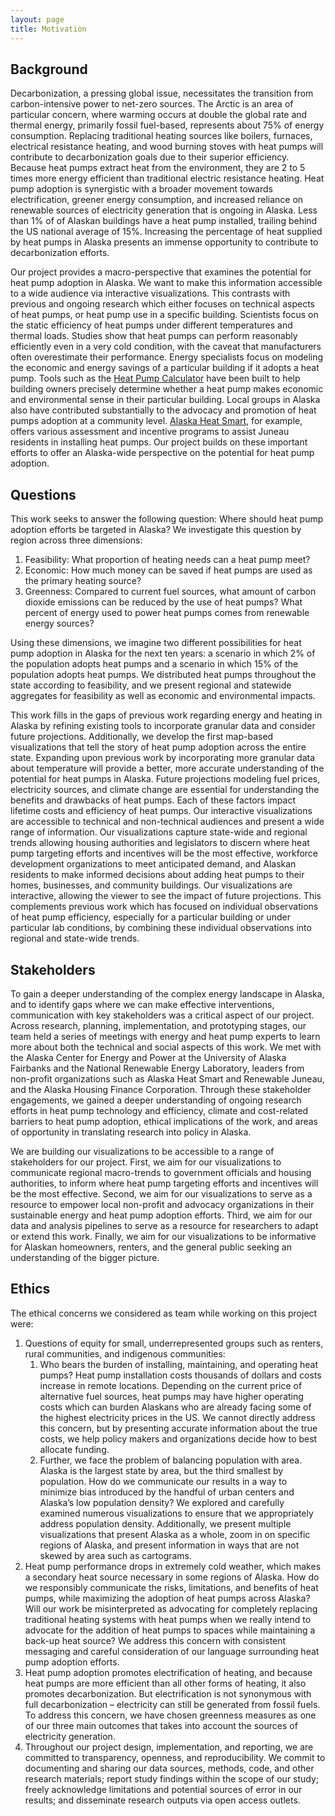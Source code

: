```yaml
---
layout: page
title: Motivation
---
```


## Background
Decarbonization, a pressing global issue, necessitates the transition from carbon-intensive power to net-zero sources. The Arctic is an area of particular concern, where warming occurs at double the global rate and thermal energy, primarily fossil fuel-based, represents about 75% of energy consumption. Replacing traditional heating sources like boilers, furnaces, electrical resistance heating, and wood burning stoves with heat pumps will contribute to decarbonization goals due to their superior efficiency. Because heat pumps extract heat from the environment, they are 2 to 5 times more energy efficient than traditional electric resistance heating. Heat pump adoption is synergistic with a broader movement towards electrification, greener energy consumption, and increased reliance on renewable sources of electricity generation that is ongoing in Alaska. Less than 1% of of Alaskan buildings have a heat pump installed, trailing behind the US national average of 15%. Increasing the percentage of heat supplied by heat pumps in Alaska presents an immense opportunity to contribute to decarbonization efforts.

Our project provides a macro-perspective that examines the potential for heat pump adoption in Alaska. We want to make this information accessible to a wide audience via interactive visualizations. This contrasts with previous and ongoing research which either focuses on technical aspects of heat pumps, or heat pump use in a specific building. Scientists focus on the static efficiency of heat pumps under different temperatures and thermal loads. Studies show that heat pumps can perform reasonably efficiently even in a very cold condition, with the caveat that manufacturers often overestimate their performance. Energy specialists focus on modeling the economic and energy savings of a particular building if it adopts a heat pump. Tools such as the [Heat Pump Calculator](https://heatpump.cf/) have been built to help building owners precisely determine whether a heat pump makes economic and environmental sense in their particular building. Local groups in Alaska also have contributed substantially to the advocacy and promotion of heat pumps adoption at a community level. [Alaska Heat Smart](https://akheatsmart.org/), for example, offers various assessment and incentive programs to assist Juneau residents in installing heat pumps. Our project builds on these important efforts to offer an Alaska-wide perspective on the potential for heat pump adoption. 

## Questions
This work seeks to answer the following question: Where should heat pump adoption efforts be targeted in Alaska? We investigate this question by region across three dimensions:
1. Feasibility: What proportion of heating needs can a heat pump meet?
2. Economic: How much money can be saved if heat pumps are used as the primary heating source?
3. Greenness: Compared to current fuel sources, what amount of carbon dioxide emissions can be reduced by the use of heat pumps? What percent of energy used to power heat pumps comes from renewable energy sources?

Using these dimensions, we imagine two different possibilities for heat pump adoption in Alaska for the next ten years: a scenario in which 2% of the population adopts heat pumps and a scenario in which 15% of the population adopts heat pumps. We distributed heat pumps throughout the state according to feasibility, and we present regional and statewide aggregates for feasibility as well as economic and environmental impacts. 

This work fills in the gaps of previous work regarding energy and heating in Alaska by refining existing tools to incorporate granular data and consider future projections. Additionally, we develop the first map-based visualizations that tell the story of heat pump adoption across the entire state. Expanding upon previous work by incorporating more granular data about temperature will provide a better, more accurate understanding of the potential for heat pumps in Alaska. Future projections modeling fuel prices, electricity sources, and climate change are essential for understanding the benefits and drawbacks of heat pumps. Each of these factors impact lifetime costs and efficiency of heat pumps. Our interactive visualizations are accessible to technical and non-technical audiences and present a wide range of information. Our visualizations capture state-wide and regional trends allowing housing authorities and legislators to discern where heat pump targeting efforts and incentives will be the most effective, workforce development organizations to meet anticipated demand, and Alaskan residents to make informed decisions about adding heat pumps to their homes, businesses, and community buildings. Our visualizations are interactive, allowing the viewer to see the impact of future projections. This complements previous work which has focused on individual observations of heat pump efficiency, especially for a particular building or under particular lab conditions, by combining these individual observations into regional and state-wide trends. 

## Stakeholders
To gain a deeper understanding of the complex energy landscape in Alaska, and to identify gaps where we can make effective interventions, communication with key stakeholders was a critical aspect of our project. Across research, planning, implementation, and prototyping stages, our team held a series of meetings with energy and heat pump experts to learn more about both the technical and social aspects of this work. We met with the Alaska Center for Energy and Power at the University of Alaska Fairbanks and the National Renewable Energy Laboratory, leaders from non-profit organizations such as Alaska Heat Smart and Renewable Juneau, and the Alaska Housing Finance Corporation. Through these stakeholder engagements, we gained a deeper understanding of ongoing research efforts in heat pump technology and efficiency, climate and cost-related barriers to heat pump adoption, ethical implications of the work, and areas of opportunity in translating research into policy in Alaska.  

We are building our visualizations to be accessible to a range of stakeholders for our project. First, we aim for our visualizations to communicate regional macro-trends to government officials and housing authorities, to inform where heat pump targeting efforts and incentives will be the most effective. Second, we aim for our visualizations to serve as a resource to empower local non-profit and advocacy organizations in their sustainable energy and heat pump adoption efforts. Third, we aim for our data and analysis pipelines to serve as a resource for researchers to adapt or extend this work. Finally, we aim for our visualizations to be informative for Alaskan homeowners, renters, and the general public seeking an understanding of the bigger picture.

## Ethics
The ethical concerns we considered as team while working on this project were: 
1. Questions of equity for small, underrepresented groups such as renters, rural communities, and indigenous communities: 
    1. Who bears the burden of installing, maintaining, and operating heat pumps? Heat pump installation costs thousands of dollars and costs increase in remote locations. Depending on the current price of alternative fuel sources, heat pumps may have higher operating costs which can burden Alaskans who are already facing some of the highest electricity prices in the US. We cannot directly address this concern, but by presenting accurate information about the true costs, we help policy makers and organizations decide how to best allocate funding.
    2. Further, we face the problem of balancing population with area. Alaska is the largest state by area, but the third smallest by population. How do we communicate our results in a way to minimize bias introduced by the handful of urban centers and Alaska’s low population density? We explored and carefully examined numerous visualizations to ensure that we appropriately address population density. Additionally, we present multiple visualizations that present Alaska as a whole, zoom in on specific regions of Alaska, and present information in ways that are not skewed by area such as cartograms.
3. Heat pump performance drops in extremely cold weather, which makes a secondary heat source necessary in some regions of Alaska. How do we responsibly communicate the risks, limitations, and benefits of heat pumps, while maximizing the adoption of heat pumps across Alaska? Will our work be misinterpreted as advocating for completely replacing traditional heating systems with heat pumps when we really intend to advocate for the addition of heat pumps to spaces while maintaining a back-up heat source? We address this concern with consistent messaging and careful consideration of our language surrounding heat pump adoption efforts.
4. Heat pump adoption promotes electrification of heating, and because heat pumps are more efficient than all other forms of heating, it also promotes decarbonization. But electrification is not synonymous with full decarbonization – electricity can still be generated from fossil fuels. To address this concern, we have chosen greenness measures as one of our three main outcomes that takes into account the sources of electricity generation.
5. Throughout our project design, implementation, and reporting, we are committed to transparency, openness, and reproducibility. We commit to documenting and sharing our data sources, methods, code, and other research materials;  report study findings within the scope of our study; freely acknowledge limitations and potential sources of error in our results; and disseminate research outputs via open access outlets.
